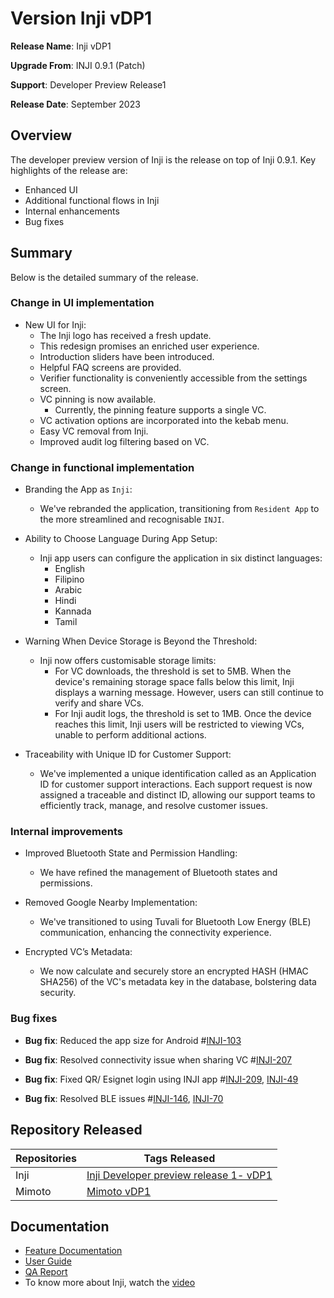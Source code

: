# Version Inji vDP1

**Release Name**: Inji vDP1

**Upgrade From**: INJI 0.9.1 (Patch)

**Support**: Developer Preview Release1

**Release Date**: September 2023

## Overview

The developer preview version of Inji is the release on top of Inji 0.9.1. Key highlights of the release are:

 * Enhanced UI
 * Additional functional flows in Inji
 * Internal enhancements
 * Bug fixes

## Summary

Below is the detailed summary of the release.

### Change in UI implementation

* New UI for Inji:
  * The Inji logo has received a fresh update.
  * This redesign promises an enriched user experience.
  * Introduction sliders have been introduced. 
  * Helpful FAQ screens are provided.
  * Verifier functionality is conveniently accessible from the settings screen. 
  * VC pinning is now available. 
    * Currently, the pinning feature supports a single VC.
  * VC activation options are incorporated into the kebab menu. 
  * Easy VC removal from Inji. 
  * Improved audit log filtering based on VC. 
  
### Change in functional implementation

* Branding the App as `Inji`:
  * We've rebranded the application, transitioning from `Resident App` to the more streamlined and recognisable `INJI`.

* Ability to Choose Language During App Setup:
  * Inji app users can configure the application in six distinct languages:
      * English
      * Filipino
      * Arabic
      * Hindi
      * Kannada
      * Tamil

* Warning When Device Storage is Beyond the Threshold:
  * Inji now offers customisable storage limits:
    * For VC downloads, the threshold is set to 5MB. When the device's remaining storage space falls below this limit, Inji displays a warning message. However, users can still continue to verify and share VCs.
    * For Inji audit logs, the threshold is set to 1MB. Once the device reaches this limit, Inji users will be restricted to viewing VCs, unable to perform additional actions.

* Traceability with Unique ID for Customer Support:
  * We've implemented a unique identification called as an Application ID for customer support interactions. Each 
    support request is now assigned a traceable and distinct ID, allowing our support teams to efficiently track, manage, and resolve customer issues.
   
### Internal improvements

* Improved Bluetooth State and Permission Handling:
  * We have refined the management of Bluetooth states and permissions.

* Removed Google Nearby Implementation:
    * We've transitioned to using Tuvali for Bluetooth Low Energy (BLE) communication, enhancing the connectivity experience.

* Encrypted VC’s Metadata:
  * We now calculate and securely store an encrypted HASH (HMAC SHA256) of the VC's metadata key in the database, bolstering data security.
    
### Bug fixes

* **Bug fix**: Reduced the app size for Android  #[INJI-103](https://mosip.atlassian.net/browse/INJI-103)

* **Bug fix**: Resolved connectivity issue when sharing VC  #[INJI-207](https://mosip.atlassian.net/browse/INJI-207)

* **Bug fix**: Fixed QR/ Esignet login using INJI app #[INJI-209](https://mosip.atlassian.net/browse/INJI-209), [INJI-49](https://mosip.atlassian.net/browse/INJI-209)

* **Bug fix**: Resolved BLE issues #[INJI-146](https://mosip.atlassian.net/browse/INJI-146), [INJI-70](https://mosip.atlassian.net/browse/INJI-70)

## Repository Released

| **Repositories**            | **Tags Released**                                                              |
| --------------------------- | ------------------------------------------------------------------------------ |
| Inji                    | [Inji Developer preview release 1- vDP1](https://github.com/mosip/inji/releases/tag/vDP1) |
| Mimoto         | [Mimoto vDP1](https://github.com/mosip/mimoto/releases/tag/vDP1) |



## Documentation

* [Feature Documentation](./)
* [User Guide](https://docs.mosip.io/1.2.0/modules/mobile-application/INJI-mobile-app-beta)
* [QA Report](https://docs.mosip.io/INJI/versions/version-0.9.2/test-report-0.9.2)
* To know more about Inji, watch the [video](https://www.youtube.com/watch?v=9Z1WuTd8q0M)


